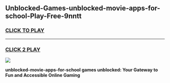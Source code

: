 
## Unblocked-Games-unblocked-movie-apps-for-school-Play-Free-9nntt
<h3>
<a href="https://premium76.site?title=unblocked-movie-apps-for-school&ref=23A">CLICK TO PLAY</a></h3>
<hr>

<h3>
<a href="https://premium76.site?title=unblocked-movie-apps-for-school&ref=23A">CLICK 2 PLAY</a>
  
</h3>

<a href="https://premium76.site?title=unblocked-movie-apps-for-school&ref=23A"><img src="https://clearcache.store/games.png"></a>


**unblocked-movie-apps-for-school games unblocked: Your Gateway to Fun and Accessible Online Gaming**
